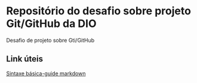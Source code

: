# Repositório do desafio sobre projeto Git/GitHub da DIO
Desafio de projeto sobre Gti/GitHub

## Link úteis
[Sintaxe básica-guide markdown](https://www.markdownguide.org/basic-syntax/)
